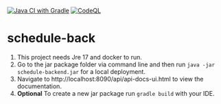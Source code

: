 [![Java CI with Gradle](https://github.com/jdavidtorres/training-schedule/actions/workflows/build.yml/badge.svg)](https://github.com/jdavidtorres/training-schedule/actions/workflows/build.yml)
[![CodeQL](https://github.com/jdavidtorres/training-schedule/actions/workflows/codeql-analisys.yml/badge.svg)](https://github.com/jdavidtorres/training-schedule/actions/workflows/codeql-analisys.yml)

# schedule-back

1. This project needs Jre 17 and docker to run.
2. Go to the jar package folder via command line and then run `java -jar schedule-backend.jar` for a local deployment.
3. Navigate to http://localhost:8090/api/api-docs-ui.html to view the documentation.
4. **Optional** To create a new jar package run `gradle build` with your IDE.